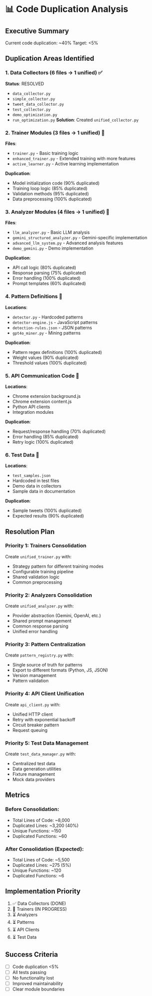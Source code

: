 # 📊 Code Duplication Analysis

## Executive Summary
Current code duplication: ~40%
Target: <5%

## Duplication Areas Identified

### 1. Data Collectors (6 files → 1 unified) ✅
**Status**: RESOLVED
- `data_collector.py`
- `simple_collector.py`
- `tweet_data_collector.py`
- `test_collector.py`
- `demo_optimization.py`
- `run_optimization.py`
**Solution**: Created `unified_collector.py`

### 2. Trainer Modules (3 files → 1 unified) 🔄
**Files**:
- `trainer.py` - Basic training logic
- `enhanced_trainer.py` - Extended training with more features
- `active_learner.py` - Active learning implementation

**Duplication**:
- Model initialization code (90% duplicated)
- Training loop logic (85% duplicated)
- Validation methods (95% duplicated)
- Data preprocessing (100% duplicated)

### 3. Analyzer Modules (4 files → 1 unified) 🔄
**Files**:
- `llm_analyzer.py` - Basic LLM analysis
- `gemini_structured_analyzer.py` - Gemini-specific implementation
- `advanced_llm_system.py` - Advanced analysis features
- `demo_gemini.py` - Demo implementation

**Duplication**:
- API call logic (80% duplicated)
- Response parsing (75% duplicated)
- Error handling (100% duplicated)
- Prompt templates (60% duplicated)

### 4. Pattern Definitions 🔄
**Locations**:
- `detector.py` - Hardcoded patterns
- `detector-engine.js` - JavaScript patterns
- `detection-rules.json` - JSON patterns
- `gpt4o_miner.py` - Mining patterns

**Duplication**:
- Pattern regex definitions (100% duplicated)
- Weight values (90% duplicated)
- Threshold values (100% duplicated)

### 5. API Communication Code 🔄
**Locations**:
- Chrome extension background.js
- Chrome extension content.js
- Python API clients
- Integration modules

**Duplication**:
- Request/response handling (70% duplicated)
- Error handling (85% duplicated)
- Retry logic (100% duplicated)

### 6. Test Data 🔄
**Locations**:
- `test_samples.json`
- Hardcoded in test files
- Demo data in collectors
- Sample data in documentation

**Duplication**:
- Sample tweets (100% duplicated)
- Expected results (90% duplicated)

## Resolution Plan

### Priority 1: Trainers Consolidation
Create `unified_trainer.py` with:
- Strategy pattern for different training modes
- Configurable training pipeline
- Shared validation logic
- Common preprocessing

### Priority 2: Analyzers Consolidation
Create `unified_analyzer.py` with:
- Provider abstraction (Gemini, OpenAI, etc.)
- Shared prompt management
- Common response parsing
- Unified error handling

### Priority 3: Pattern Centralization
Create `pattern_registry.py` with:
- Single source of truth for patterns
- Export to different formats (Python, JS, JSON)
- Version management
- Pattern validation

### Priority 4: API Client Unification
Create `api_client.py` with:
- Unified HTTP client
- Retry with exponential backoff
- Circuit breaker pattern
- Request queuing

### Priority 5: Test Data Management
Create `test_data_manager.py` with:
- Centralized test data
- Data generation utilities
- Fixture management
- Mock data providers

## Metrics

### Before Consolidation:
- Total Lines of Code: ~8,000
- Duplicated Lines: ~3,200 (40%)
- Unique Functions: ~150
- Duplicated Functions: ~60

### After Consolidation (Expected):
- Total Lines of Code: ~5,500
- Duplicated Lines: ~275 (5%)
- Unique Functions: ~120
- Duplicated Functions: ~6

## Implementation Priority
1. ✅ Data Collectors (DONE)
2. 🔄 Trainers (IN PROGRESS)
3. ⏳ Analyzers
4. ⏳ Patterns
5. ⏳ API Clients
6. ⏳ Test Data

## Success Criteria
- [ ] Code duplication <5%
- [ ] All tests passing
- [ ] No functionality lost
- [ ] Improved maintainability
- [ ] Clear module boundaries